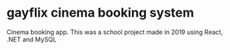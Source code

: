 # gayflix cinema booking system

Cinema booking app. This was a school project made in 2019 using React, .NET and MySQL
